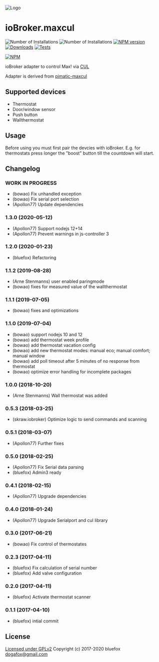 ![Logo](admin/maxcul.png)
# ioBroker.maxcul

![Number of Installations](http://iobroker.live/badges/maxcul-installed.svg) ![Number of Installations](http://iobroker.live/badges/maxcul-stable.svg) [![NPM version](http://img.shields.io/npm/v/iobroker.maxcul.svg)](https://www.npmjs.com/package/iobroker.maxcul)
[![Downloads](https://img.shields.io/npm/dm/iobroker.maxcul.svg)](https://www.npmjs.com/package/iobroker.maxcul)
[![Tests](https://travis-ci.org/ioBroker/ioBroker.maxcul.svg?branch=master)](https://travis-ci.org/ioBroker/ioBroker.maxcul)

[![NPM](https://nodei.co/npm/iobroker.maxcul.png?downloads=true)](https://nodei.co/npm/iobroker.maxcul/)

ioBroker adapter to control Max! via [CUL](http://busware.de/tiki-index.php?page=CUL)

Adapter is derived from [pimatic-maxcul](https://github.com/fbeek/pimatic-maxcul)

## Supported devices

- Thermostat
- Door/window sensor
- Push button
- Wallthermostat

## Usage
Before using you must first pair the devcies with ioBroker.
E.g. for thermostats press longer the "boost" button till the countdown will start.

## Changelog

### __WORK IN PROGRESS__
* (bowao) Fix unhandled exception
* (bowao) Fix serial port selection
* (Apollon77) Update dependencies

### 1.3.0 (2020-05-12)
* (Apollon77) Support nodejs 12+14
* (Apollon77) Prevent warnings in js-controller 3

### 1.2.0 (2020-01-23)
* (bluefox) Refactoring

### 1.1.2 (2019-08-28)
* (Arne Stenmanns) user enabled paringmode
* (bowao) fixes for measured value of the wallthermostat

### 1.1.1 (2019-07-05)
* (bowao) fixes and optimizations

### 1.1.0 (2019-07-04)
* (bowao) support nodejs 10 and 12
* (bowao) add thermostat week profile
* (bowao) add thermostat vacation config
* (bowao) add new thermostat modes: manual eco; manual comfort; manual window
* (bowao) add poll timeout after 5 minutes of no response from thermostat
* (bowao) optimize error handling for incomplete packages

### 1.0.0 (2018-10-20)
* (Arne Stenmanns) Wall thermostat was added

### 0.5.3 (2018-03-25)
* (skraw.iobroker) Optimize logic to send commands and scanning

### 0.5.1 (2018-03-07)
* (Apollon77) Further fixes

### 0.5.0 (2018-02-25)
* (Apollon77) Fix Serial data parsing
* (bluefox) Admin3 ready

### 0.4.1 (2018-02-15)
* (Apollon77) Upgrade dependencies

### 0.4.0 (2018-01-24)
* (Apollon77) Upgrade Serialport and cul library

### 0.3.0 (2017-06-21)
* (bowao) Fix control of thermostates

### 0.2.3 (2017-04-11)
* (bluefox) Fix calculation of serial number
* (bluefox) Add valve configuration

### 0.2.0 (2017-04-11)
* (bluefox) Activate thermostat scanner

### 0.1.1 (2017-04-10)
* (bluefox) intial commit

## License

[Licensed under GPLv2](LICENSE) Copyright (c) 2017-2020 bluefox <dogafox@gmail.com>
